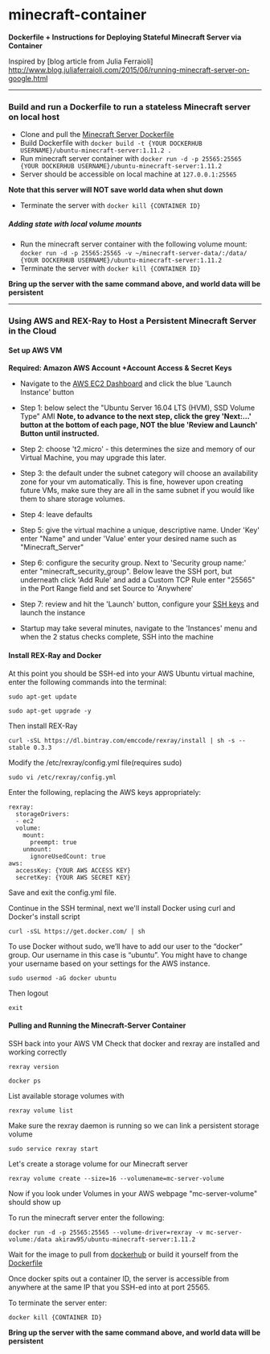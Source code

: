 # minecraft-container
 
**Dockerfile + Instructions for Deploying Stateful Minecraft Server via Container**

  Inspired by [blog article from Julia Ferraioli] http://www.blog.juliaferraioli.com/2015/06/running-minecraft-server-on-google.html
***

### Build and run a Dockerfile to run a stateless Minecraft server on local host
- Clone and pull the [Minecraft Server Dockerfile](../master/Dockerfile)
- Build Dockerfile with
```docker build -t {YOUR DOCKERHUB USERNAME}/ubuntu-minecraft-server:1.11.2 . ```
- Run minecraft server container with
```docker run -d -p 25565:25565 {YOUR DOCKERHUB USERNAME}/ubuntu-minecraft-server:1.11.2```
- Server should be accessible on local machine at ```127.0.0.1:25565```

**Note that this server will NOT save world data when shut down**
- Terminate the server with
```docker kill {CONTAINER ID}```

##### Adding state with local volume mounts
- Run the minecraft server container with the following volume mount:
```docker run -d -p 25565:25565 -v ~/minecraft-server-data/:/data/ {YOUR DOCKERHUB USERNAME}/ubuntu-minecraft-server:1.11.2```
- Terminate the server with
```docker kill {CONTAINER ID}```

**Bring up the server with the same command above, and world data will be persistent**

---

### Using AWS and REX-Ray to Host a Persistent Minecraft Server in the Cloud

#### Set up AWS VM
**Required: Amazon AWS Account +Account Access & Secret Keys**
- Navigate to the [AWS EC2 Dashboard](https://aws.amazon.com/console/ "AWS Management Console") and click the blue 'Launch Instance' button
 - Step 1: below select the "Ubuntu Server 16.04 LTS (HVM), SSD Volume Type" AMI
**Note, to advance to the next step, click the grey 'Next:...' button at the bottom of each page, NOT the blue 'Review and Launch' Button until instructed.**
 - Step 2: choose 't2.micro' - this determines the size and memory of our Virtual Machine, you may upgrade this later.
 - Step 3: the default under the subnet category will choose an availability zone for your vm automatically.
                This is fine, however upon creating future VMs, make sure they are all in the same subnet
                if you would like them to share storage volumes.

 - Step 4: leave defaults
 - Step 5: give the virtual machine a unique, descriptive name. Under 'Key' enter "Name" and under 'Value' enter your desired name such as "Minecraft_Server"
 - Step 6: configure the security group. Next to 'Security group name:' enter "minecraft_security_group". Below leave the SSH port, but underneath click 'Add Rule' and add a Custom TCP Rule
                enter "25565" in the Port Range field and set Source to 'Anywhere'
 - Step 7: review and hit the 'Launch' button, configure your [SSH keys](https://www.digitalocean.com/community/tutorials/how-to-set-up-SSH-keys--2) and launch the instance
- Startup may take several minutes, navigate to the 'Instances' menu and when the 2 status checks complete, SSH into the machine

#### Install REX-Ray and Docker
At this point you should be SSH-ed into your AWS Ubuntu virtual machine, enter the following commands into the terminal:

``` sudo apt-get update ```

``` sudo apt-get upgrade -y ```

Then install REX-Ray

``` curl -sSL https://dl.bintray.com/emccode/rexray/install | sh -s -- stable 0.3.3 ```

Modify the /etc/rexray/config.yml file(requires sudo)

``` sudo vi /etc/rexray/config.yml ```

Enter the following, replacing the AWS keys appropriately:
```
rexray:
  storageDrivers:
  - ec2
  volume:
    mount:
      preempt: true
    unmount:
      ignoreUsedCount: true
aws:
  accessKey: {YOUR AWS ACCESS KEY}
  secretKey: {YOUR AWS SECRET KEY}
```

Save and exit the config.yml file.

Continue in the SSH terminal, next we'll install Docker using curl and Docker's install script

``` curl -sSL https://get.docker.com/ | sh ```

To use Docker without sudo, we’ll have to add our user to the “docker” group.  Our username in this case is “ubuntu”.  You might have to change your username based on your settings for the AWS instance.

``` sudo usermod -aG docker ubuntu ```

Then logout

 ``` exit ```

#### Pulling and Running the Minecraft-Server Container 
 
SSH back into your AWS VM
Check that docker and rexray are installed and working correctly

```rexray version```

```docker ps```

List available storage volumes with 

`rexray volume list`

Make sure the rexray daemon is running so we can link a persistent storage volume

``` sudo service rexray start ```

Let's create a storage volume for our Minecraft server

``` rexray volume create --size=16 --volumename=mc-server-volume ```

Now if you look under Volumes in your AWS webpage "mc-server-volume" should show up

To run the minecraft server enter the following:

``` docker run -d -p 25565:25565 --volume-driver=rexray -v mc-server-volume:/data akiraw95/ubuntu-minecraft-server:1.11.2 ```

Wait for the image to pull from [dockerhub](https://hub.docker.com/r/akiraw95/ubuntu-minecraft-server/ "DockerHub image link") or build it yourself from the [Dockerfile](../master/Dockerfile)

Once docker spits out a container ID, the server is accessible from anywhere at the same IP that you SSH-ed into at port 25565.

To terminate the server enter: 

`docker kill {CONTAINER ID}`

**Bring up the server with the same command above, and world data will be persistent**
